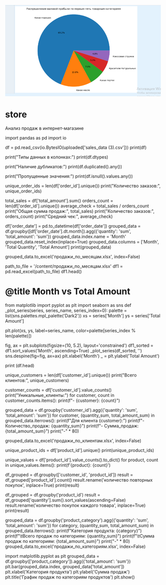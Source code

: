 ![alt text](https://github.com/ecocity-coder/Categories/blob/main/2024-05-07_10-33-51.png)
# store
Анализ продаж в интернет-магазине

import pandas as pd
import io

df = pd.read_csv(io.BytesIO(uploaded['sales_data (3).csv']))
print(df)


print("Типы данных в колонках:")
print(df.dtypes)


print("Наличие дубликатов:")
print(df.duplicated().any())

print("Пропущенные значения:")
print(df.isnull().values.any())

unique_order_ids = len(df['order_id'].unique())
print("Количество заказов:", unique_order_ids)

total_sales = df['total_amount'].sum()
orders_count = len(df['order_id'].unique())
average_check = total_sales / orders_count
print("Общая сумма продаж:", total_sales)
print("Количество заказов:", orders_count)
print("Средний чек:", average_check)

df['order_date'] = pd.to_datetime(df['order_date'])
grouped_data = df.groupby([df['order_date'].dt.month]).agg({'quantity': 'sum', 'total_amount': 'sum'})
grouped_data.index.name = 'Month'
grouped_data.reset_index(inplace=True)
grouped_data.columns = ['Month', 'Total Quantity', 'Total Amount']
print(grouped_data)


grouped_data.to_excel('продажи_по_месяцам.xlsx', index=False)

path_to_file = '/content/продажи_по_месяцам.xlsx'
df1 = pd.read_excel(path_to_file)
df1.head()

# @title Month vs Total Amount

from matplotlib import pyplot as plt
import seaborn as sns
def _plot_series(series, series_name, series_index=0):
  palette = list(sns.palettes.mpl_palette('Dark2'))
  xs = series['Month']
  ys = series['Total Amount']

  plt.plot(xs, ys, label=series_name, color=palette[series_index % len(palette)])

fig, ax = plt.subplots(figsize=(10, 5.2), layout='constrained')
df1_sorted = df1.sort_values('Month', ascending=True)
_plot_series(df_sorted, '')
sns.despine(fig=fig, ax=ax)
plt.xlabel('Month')
_ = plt.ylabel('Total Amount')

print (df.head)

unique_customers = len(df['customer_id'].unique())
print("Всего клиентов:", unique_customers)

customer_counts = df['customer_id'].value_counts()
print("Уникальные_клиенты:")
for customer, count in customer_counts.items():
    print(f"- {customer}: {count}")

grouped_data = df.groupby('customer_id').agg({'quantity': 'sum', 'total_amount': 'sum'})
for customer, (quantity_sum, total_amount_sum) in grouped_data.iterrows():
    print(f"Для клиента {customer}:")
    print(f"- Количество_продаж: {quantity_sum}")
    print(f"- Сумма_продаж: {total_amount_sum}")
    print("-"  *  80)

grouped_data.to_excel('продажи_по_клиентам.xlsx', index=False)

unique_product_ids = df['product_id'].unique()
print(unique_product_ids)


unique_values = df['product_id'].value_counts().to_dict()
for product, count in unique_values.items():
    print(f'{product}: {count}')


df_grouped = df.groupby(['customer_id', 'product_id'])
result = df_grouped['product_id'].count()
result.rename('количество повторных покупок', inplace=True)
print(result)

df_grouped = df.groupby('product_id')
result = df_grouped['quantity'].sum().sort_values(ascending=False)
result.rename('количество покупок каждого товара', inplace=True)
print(result)

grouped_data = df.groupby('product_category').agg({'quantity': 'sum', 'total_amount': 'sum'})
for category, (quantity_sum, total_amount_sum) in grouped_data.iterrows():
    print(f"Категория продукта: {category}")
    print(f"\tВсего продаж по категориям: {quantity_sum}")
    print(f"\tСумма продаж по категориям: {total_amount_sum}")
    print("-"  *  80)
grouped_data.to_excel('продажи_по_категориям.xlsx', index=False)


import matplotlib.pyplot as plt
grouped_data = df.groupby(['product_category']).agg({'total_amount': 'sum'})
plt.bar(grouped_data.index, grouped_data['total_amount'])
plt.xlabel('Категория продукта')
plt.ylabel('Сумма продаж')
plt.title('График продаж по категориям продуктов')
plt.show()
